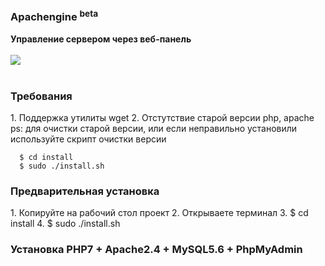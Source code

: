 <h3>Apachengine <sup>beta</sup></h3>
<b>Управление сервером через веб-панель</b>
<br><br>
<img src="https://habrastorage.org/files/ed4/8b6/ffa/ed48b6ffaf5d4bd3aca20c02eeb97a5a.png" aling="center"/>
<br><br>
<h3>Требования</h3>
1. Поддержка утилиты wget
2. Отстутствие старой версии php, apache
ps: для очистки старой версии, или если неправильно установили используйте скрипт очистки версии
    
      $ cd install
      $ sudo ./install.sh

<h3>Предварительная установка</h3>
1. Копируйте на рабочий стол проект
2. Открываете терминал
3. $ cd install
4. $ sudo ./install.sh
<br>


<h3>Установка PHP7 + Apache2.4 + MySQL5.6 + PhpMyAdmin</h3>

